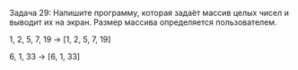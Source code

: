 Задача 29: Напишите программу, которая задаёт массив целых чисел и выводит их на экран.
Размер массива определяется пользователем.

1, 2, 5, 7, 19 -> [1, 2, 5, 7, 19]

6, 1, 33 -> [6, 1, 33]